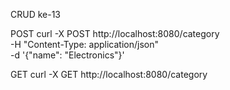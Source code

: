 CRUD ke-13

POST
curl -X POST http://localhost:8080/category \
-H "Content-Type: application/json" \
-d '{"name": "Electronics"}'

GET
curl -X GET http://localhost:8080/category